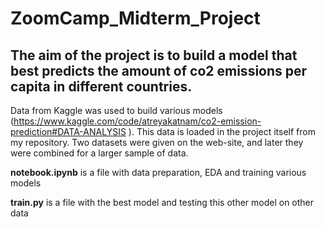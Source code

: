 # ZoomCamp_Midterm_Project
## The aim of the project is to build a model that best predicts the amount of co2 emissions per capita in different countries.

Data from Kaggle was used to build various models (https://www.kaggle.com/code/atreyakatnam/co2-emission-prediction#DATA-ANALYSIS ). This data is loaded in the project itself from my repository. Two datasets were given on the web-site, and later they were combined for a larger sample of data.

**notebook.ipynb** is a file with data preparation, EDA and training various models

**train.py** is a file with the best model and testing this other model on other data

